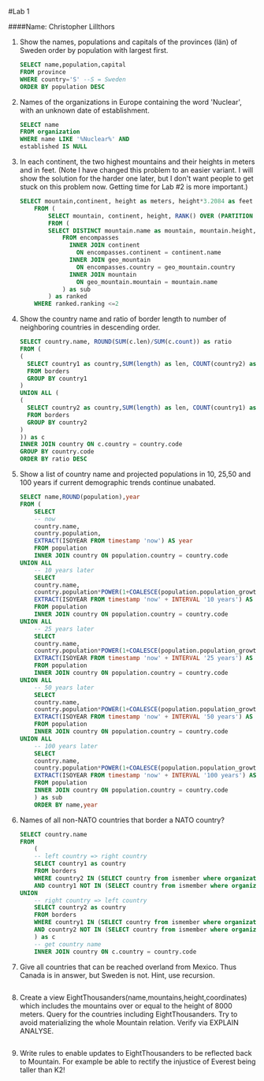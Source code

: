 #Lab 1

####Name: Christopher Lillthors

1.  Show the names, populations and capitals of         the provinces (län) of Sweden order by      population with largest first.

    ```sql
    SELECT name,population,capital
    FROM province
    WHERE country='S' --S = Sweden
    ORDER BY population DESC
    ```

2.  Names of the organizations in Europe containing the word 'Nuclear', with an unknown date of establishment.

    ```sql
    SELECT name
    FROM organization
    WHERE name LIKE '%Nuclear%' AND
    established IS NULL
    ```

3.  In each continent, the two highest mountains and their heights in meters and in feet. (Note I have changed this problem to an easier variant. I will show the solution for the harder one later, but I don't want people to get stuck on this problem now. Getting time for Lab \#2 is more important.)

    ```sql
    SELECT mountain,continent, height as meters, height*3.2084 as feet
        FROM (
            SELECT mountain, continent, height, RANK() OVER (PARTITION BY sub.continent ORDER BY height DESC) as ranking
            FROM (
            SELECT DISTINCT mountain.name as mountain, mountain.height, continent.name AS continent
                FROM encompasses
                  INNER JOIN continent
                    ON encompasses.continent = continent.name
                  INNER JOIN geo_mountain
                    ON encompasses.country = geo_mountain.country
                  INNER JOIN mountain
                    ON geo_mountain.mountain = mountain.name
                ) as sub
            ) as ranked
        WHERE ranked.ranking <=2
    ```

4.  Show the country name and ratio of border length to number of neighboring countries in descending order.

    ```sql
    SELECT country.name, ROUND(SUM(c.len)/SUM(c.count)) as ratio
    FROM (
    (
      SELECT country1 as country,SUM(length) as len, COUNT(country2) as count
      FROM borders
      GROUP BY country1
    )
    UNION ALL (
    (
      SELECT country2 as country,SUM(length) as len, COUNT(country1) as count
      FROM borders
      GROUP BY country2
    )
    )) as c
    INNER JOIN country ON c.country = country.code
    GROUP BY country.code
    ORDER BY ratio DESC
    ```

5.  Show a list of country name and projected populations in 10, 25,50 and 100 years if current demographic trends continue unabated.

    ```sql
    SELECT name,ROUND(population),year
    FROM (
        SELECT
        -- now
        country.name,
        country.population,
        EXTRACT(ISOYEAR FROM timestamp 'now') AS year
        FROM population
        INNER JOIN country ON population.country = country.code
    UNION ALL
        -- 10 years later
        SELECT
        country.name,
        country.population*POWER(1+COALESCE(population.population_growth,0)/100,10) as population,
        EXTRACT(ISOYEAR FROM timestamp 'now' + INTERVAL '10 years') AS year
        FROM population
        INNER JOIN country ON population.country = country.code
    UNION ALL
        -- 25 years later
        SELECT
        country.name,
        country.population*POWER(1+COALESCE(population.population_growth,0)/100,25) as population,
        EXTRACT(ISOYEAR FROM timestamp 'now' + INTERVAL '25 years') AS year
        FROM population
        INNER JOIN country ON population.country = country.code
    UNION ALL
        -- 50 years later
        SELECT
        country.name,
        country.population*POWER(1+COALESCE(population.population_growth,0)/100,50) as population,
        EXTRACT(ISOYEAR FROM timestamp 'now' + INTERVAL '50 years') AS year
        FROM population
        INNER JOIN country ON population.country = country.code
    UNION ALL
        -- 100 years later
        SELECT
        country.name,
        country.population*POWER(1+COALESCE(population.population_growth,0)/100,100) as population,
        EXTRACT(ISOYEAR FROM timestamp 'now' + INTERVAL '100 years') AS year
        FROM population
        INNER JOIN country ON population.country = country.code
        ) as sub
        ORDER BY name,year
    ```

6.  Names of all non-NATO countries that border a NATO country?

    ```sql
    SELECT country.name
    FROM
        (
        -- left country => right country
        SELECT country1 as country
        FROM borders
        WHERE country2 IN (SELECT country from ismember where organization='NATO')
        AND country1 NOT IN (SELECT country from ismember where organization='NATO')
    UNION
        -- right country => left country
        SELECT country2 as country
        FROM borders
        WHERE country1 IN (SELECT country from ismember where organization='NATO')
        AND country2 NOT IN (SELECT country from ismember where organization='NATO')
        ) as c
        -- get country name
        INNER JOIN country ON c.country = country.code
    ```

7.  Give all countries that can be reached overland from Mexico. Thus Canada is in answer, but Sweden is not. Hint, use recursion.

    ```sql

    ```

8.  Create a view EightThousanders(name,mountains,height,coordinates) which
includes the mountains over or equal to the height of 8000 meters. Query for the countries including EightThousanders. Try to avoid materializing the whole Mountain relation. Verify via EXPLAIN ANALYSE.

    ```sql

    ```

9.  Write rules to enable updates to EightThousanders to be reflected back to Mountain. For example be able to rectify the injustice of Everest being taller than K2!

    ```sql

    ```
